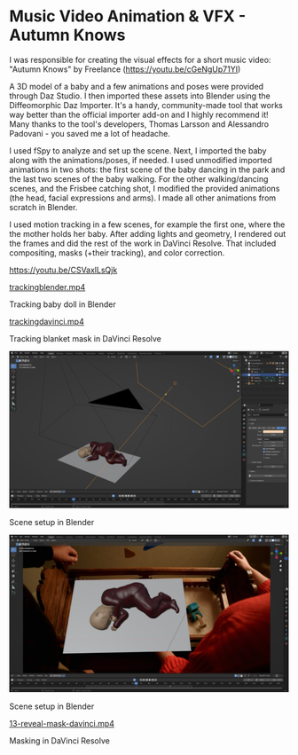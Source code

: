 # Music Video Animation & VFX - Autumn Knows

I was responsible for creating the visual effects for a short music video: "Autumn Knows" by Freelance (https://youtu.be/cGeNgUp71YI)

A 3D model of a baby and a few animations and poses were provided through Daz Studio. I then imported these assets into Blender using the Diffeomorphic Daz Importer. It's a handy, community-made tool that works way better than the official importer add-on and I highly recommend it! Many thanks to the tool's developers, Thomas Larsson and Alessandro Padovani - you saved me a lot of headache.

I used fSpy to analyze and set up the scene. Next, I imported the baby along with the animations/poses, if needed. I used unmodified imported animations in two shots: the first scene of the baby dancing in the park and the last two scenes of the baby walking. For the other walking/dancing scenes, and the Frisbee catching shot, I modified the provided animations (the head, facial expressions and arms). I made all other animations from scratch in Blender.

I used motion tracking in a few scenes, for example the first one, where the the mother holds her baby. After adding lights and geometry, I rendered out the frames and did the rest of the work in DaVinci Resolve. That included compositing, masks (+their tracking), and color correction.

https://youtu.be/CSVaxlLsQjk

[trackingblender.mp4](trackingblender.mp4)

Tracking baby doll in Blender

[trackingdavinci.mp4](trackingdavinci.mp4)

Tracking blanket mask in DaVinci Resolve

![tactile-visions-13-scene-setup](tactile-visions-13-scene-setup.jpg)

Scene setup in Blender

![tactile-visions-13-scene-setup2](tactile-visions-13-scene-setup2.jpg)

Scene setup in Blender

[13-reveal-mask-davinci.mp4](13-reveal-mask-davinci.mp4)

Masking in DaVinci Resolve